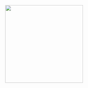 <img src="https://media1.tenor.com/images/7c94b6f0f483d98c33d51628f51b3fdc/tenor.gif?itemid=17338075" width="250" height="250">
